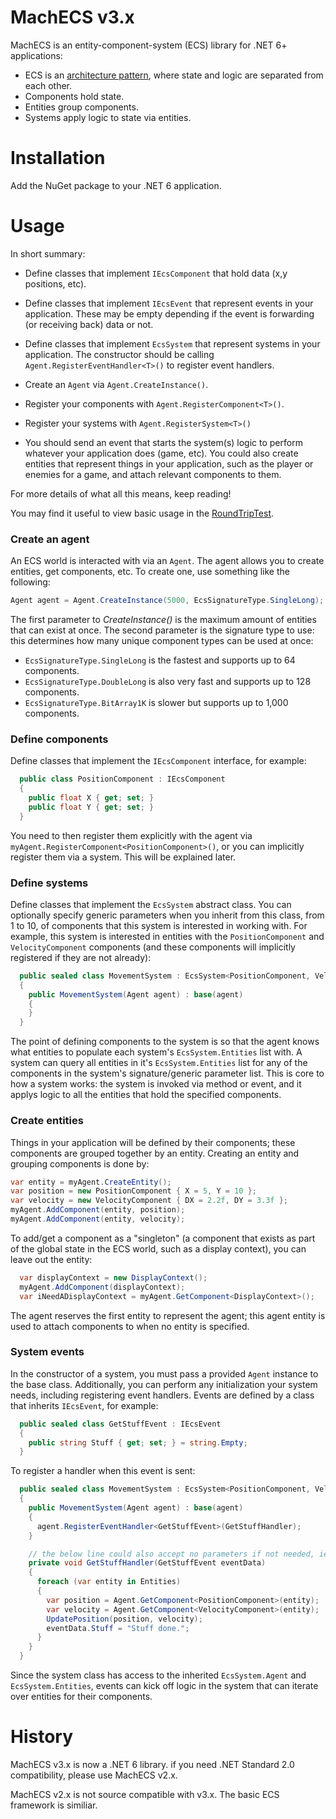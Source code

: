 # MachECS v3.x
MachECS is an entity-component-system (ECS) library for .NET 6+ applications:
* ECS is an [architecture pattern](https://www.guru99.com/entity-component-system.html), where state and logic are
separated from each other.
* Components hold state.
* Entities group components.
* Systems apply logic to state via entities.

# Installation
Add the NuGet package to your .NET 6 application.

# Usage
In short summary:
* Define classes that implement ```IEcsComponent``` that hold data (x,y positions, etc).
* Define classes that implement ```IEcsEvent``` that represent events in your application. These may be empty
depending if the event is forwarding (or receiving back) data or not.
* Define classes that implement ```EcsSystem``` that represent systems in your application. The constructor should be
calling ```Agent.RegisterEventHandler<T>()``` to register event handlers.

* Create an ```Agent``` via ```Agent.CreateInstance()```.
* Register your components with ```Agent.RegisterComponent<T>()```.
* Register your systems with ```Agent.RegisterSystem<T>()```
* You should send an event that starts the system(s) logic to perform whatever your application does (game, etc).
You could also create entities that represent things in your application, such as the player or enemies for a game,
and attach relevant components to them.

For more details of what all this means, keep reading!

You may find it useful to view basic usage in the [RoundTripTest](https://github.com/sub-c/MachEcs/blob/master/Source/MachEcs.Tests/AgentTests.cs).

### Create an agent
An ECS world is interacted with via an ```Agent```. The agent allows you to create entities, get components, etc.
To create one, use something like the following:
```C#
Agent agent = Agent.CreateInstance(5000, EcsSignatureType.SingleLong);
```
The first parameter to *CreateInstance()* is the maximum amount of entities that can exist at once. The second
parameter is the signature type to use: this determines how many unique component types can be used at once:
* ```EcsSignatureType.SingleLong``` is the fastest and supports up to 64 components.
* ```EcsSignatureType.DoubleLong``` is also very fast and supports up to 128 components.
* ```EcsSignatureType.BitArray1K``` is slower but supports up to 1,000 components.

### Define components
Define classes that implement the ```IEcsComponent``` interface, for example:
```C#
  public class PositionComponent : IEcsComponent
  {
    public float X { get; set; }
    public float Y { get; set; }
  }
```
You need to then register them explicitly with the agent via ```myAgent.RegisterComponent<PositionComponent>()```,
or you can implicitly register them via a system. This will be explained later.

### Define systems
Define classes that implement the ```EcsSystem``` abstract class. You can optionally specify generic parameters
when you inherit from this class, from 1 to 10, of components that this system is interested in working with.
For example, this system is interested in entities with the ```PositionComponent``` and ```VelocityComponent```
components (and these components will implicitly registered if they are not already):
```C#
  public sealed class MovementSystem : EcsSystem<PositionComponent, VelocityComponent>
  {
    public MovementSystem(Agent agent) : base(agent)
    {
    }
  }
```
The point of defining components to the system is so that the agent knows what entities to populate each system's
```EcsSystem.Entities``` list with. A system can query all entities in it's ```EcsSystem.Entities``` list for any
of the components in the system's signature/generic parameter list. This is core to how a system works: the system
is invoked via method or event, and it applys logic to all the entities that hold the specified components.

### Create entities
Things in your application will be defined by their components; these components are grouped together by an entity.
Creating an entity and grouping components is done by:
```C#
var entity = myAgent.CreateEntity();
var position = new PositionComponent { X = 5, Y = 10 };
var velocity = new VelocityComponent { DX = 2.2f, DY = 3.3f };
myAgent.AddComponent(entity, position);
myAgent.AddComponent(entity, velocity);
```
To add/get a component as a "singleton" (a component that exists as part of the global state in the ECS world, such as
a display context), you can leave out the entity:
```C#
  var displayContext = new DisplayContext();
  myAgent.AddComponent(displayContext);
  var iNeedADisplayContext = myAgent.GetComponent<DisplayContext>();
```
The agent reserves the first entity to represent the agent; this agent entity is used to attach components to when no entity
is specified.

### System events
In the constructor of a system, you must pass a provided ```Agent``` instance to the base class. Additionally, you can
perform any initialization your system needs, including registering event handlers. Events are defined by a class that
inherits ```IEcsEvent```, for example:
```C#
  public sealed class GetStuffEvent : IEcsEvent
  {
    public string Stuff { get; set; } = string.Empty;
  }
```
To register a handler when this event is sent:
```C#
  public sealed class MovementSystem : EcsSystem<PositionComponent, VelocityComponent>
  {
    public MovementSystem(Agent agent) : base(agent)
    {
      agent.RegisterEventHandler<GetStuffEvent>(GetStuffHandler);
    }

    // the below line could also accept no parameters if not needed, ie: private void GetStuffHandler()
    private void GetStuffHandler(GetStuffEvent eventData)
    {
      foreach (var entity in Entities)
      {
        var position = Agent.GetComponent<PositionComponent>(entity);
        var velocity = Agent.GetComponent<VelocityComponent>(entity);
        UpdatePosition(position, velocity);
        eventData.Stuff = "Stuff done.";
      }
    }
  }
```
Since the system class has access to the inherited ```EcsSystem.Agent``` and ```EcsSystem.Entities```, events can
kick off logic in the system that can iterate over entities for their components.

# History
MachECS v3.x is now a .NET 6 library. if you need .NET Standard 2.0 compatibility, please use MachECS v2.x.

MachECS v2.x is not source compatible with v3.x. The basic ECS framework is similiar.
